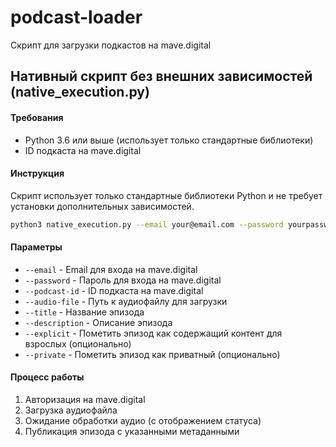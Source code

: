 # podcast-loader

Скрипт для загрузки подкастов на mave.digital

## Нативный скрипт без внешних зависимостей (native_execution.py)

#### Требования
- Python 3.6 или выше (использует только стандартные библиотеки)
- ID подкаста на mave.digital

#### Инструкция

Скрипт использует только стандартные библиотеки Python и не требует установки дополнительных зависимостей.

```bash
python3 native_execution.py --email your@email.com --password yourpassword --podcast-id your-podcast-id --audio-file "/path/to/audio.mp3" --title "Episode Title" --description "Episode description"
```

#### Параметры

- `--email` - Email для входа на mave.digital
- `--password` - Пароль для входа на mave.digital
- `--podcast-id` - ID подкаста на mave.digital
- `--audio-file` - Путь к аудиофайлу для загрузки
- `--title` - Название эпизода
- `--description` - Описание эпизода
- `--explicit` - Пометить эпизод как содержащий контент для взрослых (опционально)
- `--private` - Пометить эпизод как приватный (опционально)

#### Процесс работы

1. Авторизация на mave.digital
2. Загрузка аудиофайла
3. Ожидание обработки аудио (с отображением статуса)
4. Публикация эпизода с указанными метаданными
